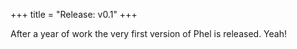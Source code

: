 +++
title = "Release: v0.1"
+++

After a year of work the very first version of Phel is released. Yeah!
